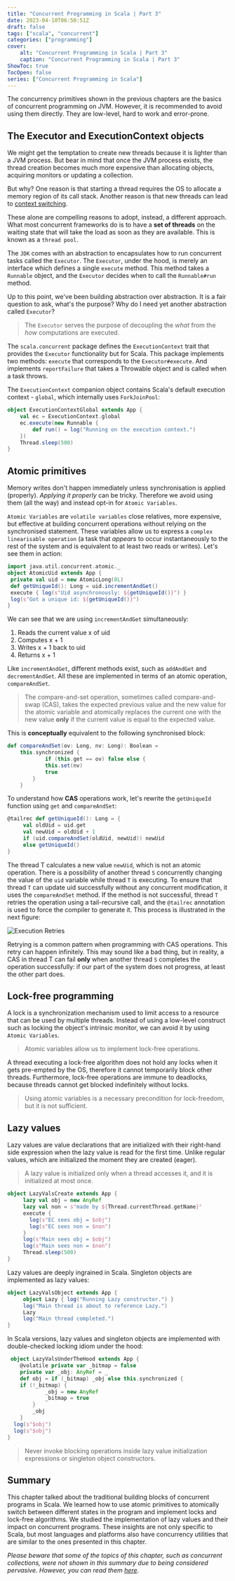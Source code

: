 ```yaml
---
title: "Concurrent Programming in Scala | Part 3"
date: 2023-04-10T06:50:51Z
draft: false
tags: ["scala", "concurrent"]
categories: ["programming"]
cover:
    alt: "Concurrent Programming in Scala | Part 3"
    caption: "Concurrent Programming in Scala | Part 3"
ShowToc: true
TocOpen: false
series: ["Concurrent Programming in Scala"]
---
```


The concurrency primitives shown in the previous chapters are the basics of concurrent programming on JVM. However, it is recommended to avoid using them directly. They are low-level, hard to work and error-prone.

## The Executor and ExecutionContext objects

We might get the temptation to create new threads because it is lighter than a JVM process. But bear in mind that once the JVM process exists, the thread creation becomes much more expensive than allocating objects, acquiring monitors or updating a collection.

But why? One reason is that starting a thread requires the OS to allocate a memory region of its call stack. Another reason is that new threads can lead to [context switching](https://en.wikipedia.org/wiki/Context_switch#Cost). 

These alone are compelling reasons to adopt, instead, a different approach.  What most concurrent frameworks do is to have a **set of threads** on the waiting state that will take the load as soon as they are available. This is known as a `thread pool`.

The `JDK` comes with an abstraction to encapsulates how to run concurrent tasks called the `Executor`. The `Executor`, under the hood, is merely an interface which defines a single `execute` method. This method takes a `Runnable` object, and the `Executor` decides when to call the `Runnable#run` method.

Up to this point, we've been building abstraction over abstraction. It is a fair question to ask, what's the purpose? Why do I need yet another abstraction called `Executor`?

> The `Executor` serves the purpose of decoupling the _what_ from the _how_ computations are executed.

The `scala.concurrent` package defines the `ExecutionContext` trait that provides the `Executor` functionality but for Scala. This package implements two methods: `execute` that corresponds to the `Executor#execute`. And implements `reportFailure` that takes a Throwable object and is called when a task throws.

The `ExecutionContext` companion object
contains Scala's default execution context - `global`, which internally uses `ForkJoinPool`:

```scala
object ExecutionContextGlobal extends App {
	val ec = ExecutionContext.global
	ec.execute(new Runnable {
		def run() = log("Running on the execution context.")
	})
	Thread.sleep(500)
}
```

## Atomic primitives

Memory writes don't happen immediately unless synchronisation is applied (properly). _Applying it properly_ can be tricky. Therefore we avoid using them (all the way) and instead opt-in for `Atomic Variables`.

`Atomic Variables` are `volatile variables` close relatives, more expensive, but effective at building concurrent operations without relying on the synchronised statement. These variables allow us to express a `complex linearisable operation` (a task that _appears_ to occur instantaneously to the rest of the system and is equivalent to at least two reads or writes). Let's  see them in action:

```scala
import java.util.concurrent.atomic._
object AtomicUid extends App {
 private val uid = new AtomicLong(0L)
 def getUniqueId(): Long = uid.incrementAndGet()
 execute { log(s"Uid asynchronously: ${getUniqueId()}") }
 log(s"Got a unique id: ${getUniqueId()}")
}
```

We can see that we are using `incrementAndGet` simultaneously:

1. Reads the current value x of uid
2. Computes x + 1
3. Writes x + 1 back to uid
4. Returns x + 1

Like `incrementAndGet`, different methods exist, such as `addAndGet` and `decrementAndGet`. All these are implemented in terms of an atomic operation, `compareAndSet`.

> The compare-and-set operation, sometimes called compare-and-swap (CAS), takes the expected previous value and the new value for the atomic variable and atomically replaces the current one with the new value **only** if the current value is equal to the expected value.

This is **conceptually** equivalent to the following synchronised block:

```scala
def compareAndSet(ov: Long, nv: Long): Boolean =
	this.synchronized {
			if (this.get == ov) false else {
			this.set(nv)
			true
		}
	}
```

To understand how **CAS** operations work, let's rewrite the `getUniqueId` function using `get` and `compareAndSet`: 

```scala
@tailrec def getUniqueId(): Long = {
     val oldUid = uid.get
     val newUid = oldUid + 1
     if (uid.compareAndSet(oldUid, newUid)) newUid
     else getUniqueId()
}
```

The thread T calculates a new value `newUid`, which is not an atomic operation. There is a possibility of another thread `S` concurrently changing the value of the `uid` variable while thread `T` is executing. To ensure that thread `T` can update uid successfully without any concurrent modification, it uses the `compareAndSet` method. If the method is not successful, thread `T` retries the operation using a tail-recursive call, and the `@tailrec` annotation is used to force the compiler to generate it. This process is illustrated in the next figure:

![Execution Retries](/images/RETRY.png)

Retrying is a common pattern when programming with CAS operations. This retry can happen infinitely. This may sound like a bad thing, but in reality, a CAS in thread T can fail **only** when another thread `S` completes the operation successfully: if our part of the system does not progress, at least the other part does.

## Lock-free programming

A lock is a synchronization mechanism used to limit access to a resource that can be used by multiple threads. Instead of using a low-level construct such as locking the object's intrinsic monitor, we can avoid it by using `Atomic Variables`.

> Atomic variables allow us to implement lock-free operations.

A thread executing a lock-free algorithm does not hold any locks
when it gets pre-empted by the OS, therefore it cannot temporarily block other threads. Furthermore, lock-free operations are immune to deadlocks, because threads cannot get blocked indefinitely without locks.

> Using atomic variables is a necessary precondition for lock-freedom, but it is not sufficient.

## Lazy values

Lazy values are value declarations that are initialized with their right-hand side expression when the lazy value is read for the first time. Unlike regular values, which are initialized the moment they are created (eager). 

> A lazy value is initialized only when a thread accesses it, and it is initialized at most once.


```scala
object LazyValsCreate extends App {
     lazy val obj = new AnyRef
     lazy val non = s"made by ${Thread.currentThread.getName}"
     execute {
       log(s"EC sees obj = $obj")
       log(s"EC sees non = $non")
     }
     log(s"Main sees obj = $obj")
     log(s"Main sees non = $non")
     Thread.sleep(500)
}
```


Lazy values are deeply ingrained in Scala. Singleton objects are implemented as lazy values:

```scala
object LazyValsObject extends App {
     object Lazy { log("Running Lazy constructor.") }
     log("Main thread is about to reference Lazy.")
     Lazy
     log("Main thread completed.")
}
```


In Scala versions, lazy values and singleton objects are implemented with double-checked locking idiom under the hood:

```scala
 object LazyValsUnderTheHood extends App {
    @volatile private var _bitmap = false
    private var _obj: AnyRef = _
    def obj = if (_bitmap) _obj else this.synchronized {
    if (!_bitmap) {
            _obj = new AnyRef
            _bitmap = true
        }
        _obj 
    }
  log(s"$obj")
  log(s"$obj")
}
```

> Never invoke blocking operations inside lazy value initialization expressions or singleton object constructors.

## Summary

This chapter talked about the traditional building blocks of concurrent programs in Scala. We learned how to use atomic primitives to atomically switch between different states in the program and implement locks and lock-free algorithms. We studied the implementation of lazy values and their impact on concurrent programs. These insights are not only specific to Scala, but most languages and platforms also have concurrency utilities that are similar to the ones presented in this chapter.

_Please beware that some of the topics of this chapter, such as concurrent collections, were not shown in this summary due to being considered pervasive. However, you can read them [here](https://javarevisited.blogspot.com/2013/02/concurrent-collections-from-jdk-56-java-example-tutorial.html#axzz7yVzdQU9I)._
